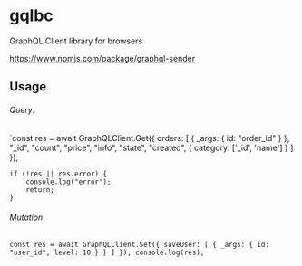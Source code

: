 # gqlbc
GraphQL Client library for browsers 

https://www.npmjs.com/package/graphql-sender

## Usage

###### Query:

`const res = await GraphQLClient.Get({
        orders: [
            {
                _args: {
                    id: "order_id"
                }
            },
            "_id", "count", "price", "info", "state", "created",
            {
                category: ['_id', 'name']
            }
        ]
    });
    
    if (!res || res.error) {
        console.log("error");
        return;
    }`
    
    
###### Mutation

`const res = await GraphQLClient.Set({
        saveUser: [
            {
                _args: {
                    id: "user_id",
                    level: 10
                }
            }
        ]
    });
    console.log(res);`
